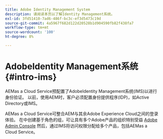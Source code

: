 ```yaml
---
title: Adobe Identity Management System
description: 请阅读本页以了解Identity Management系统。
exl-id: 3fd51410-7ad6-486f-bc3c-ef3d5473c19d
source-git-commit: 4a5967f682d122d20528b1d904590fb82f438fa7
workflow-type: tm+mt
source-wordcount: '100'
ht-degree: 8%

---
```


# AdobeIdentity Management系统 {#intro-ims}

AEMas a Cloud Service预配置了AdobeIdentity Management系统(IMS)以进行身份验证。 以前，使用AEM时，客户必须配置身份提供程序(IDP)，如Active Directory或IMS。

AEMas a Cloud Service可整合AEM与其余Adobe Experience Cloud之间的登录体验。 在中创建基于角色的组，可让具有多个Adobe产品的组织特别受益 [Adobe Admin Console](/help/onboarding/learn-concepts/admin-console.md) 然后，通过IMS将访问权限分配给多个产品，包括AEMas a Cloud Service。
